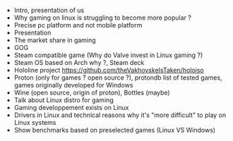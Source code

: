 
- Intro, presentation of us
- Why gaming on linux is struggling to become more popular ?
- Precise pc platform and not mobile platform
- Presentation
- The market share in gaming
- GOG
- Steam compatible game (Why do Valve invest in Linux gaming ?)
- Steam OS based on Arch why ?, Steam deck
- Hololine project
https://github.com/theVakhovskeIsTaken/holoiso
- Proton (only for games ? open source ?), protondb list of tested games, games originally developed for Windows
- Wine (open source, origin of proton), Bottles (maybe)
- Talk about Linux distro for gaming
- Gaming developpement exists on Linux
- Drivers in Linux and technical reasons why it's "more difficult" to play on Linux systems
- Show benchmarks based on preselected games (Linux VS Windows)
